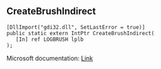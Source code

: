 ## CreateBrushIndirect

```
[DllImport("gdi32.dll", SetLastError = true)]
public static extern IntPtr CreateBrushIndirect(
   [In] ref LOGBRUSH lplb
);
```

Microsoft documentation: [Link](https://docs.microsoft.com/en-us/windows/win32/api/wingdi/nf-wingdi-createbrushindirect)
